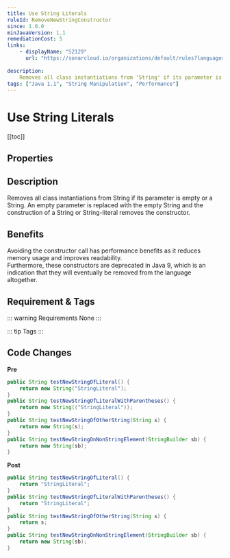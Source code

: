 ```yaml
---
title: Use String Literals
ruleId: RemoveNewStringConstructor
since: 1.0.0
minJavaVersion: 1.1
remediationCost: 5
links:
    - displayName: "S2129"
      url: "https://sonarcloud.io/organizations/default/rules?languages=java&open=java%3AS2129&q=S2129"
    
description:
    Removes all class instantiations from 'String' if its parameter is empty or a 'String'.
tags: ["Java 1.1", "String Manipulation", "Performance"]
---
```


# Use String Literals

[[toc]]

## Properties

<RuleProperties />


## Description

Removes all class instantiations from String if its parameter is empty or a String. An empty parameter is replaced with the empty String and the construction of a String or String-literal removes the constructor.   

## Benefits

Avoiding the constructor call has performance benefits as it reduces memory usage and improves readability.   
Furthermore, these constructors are deprecated in Java 9, which is an indication that they will eventually be removed from the language altogether.   

## Requirement & Tags

::: warning Requirements
None
:::

::: tip Tags
<TagLinks />
:::

## Code Changes

__Pre__

``` java
public String testNewStringOfLiteral() {
    return new String("StringLiteral");
}
public String testNewStringOfLiteralWithParentheses() {
    return new String(("StringLiteral"));
}
public String testNewStringOfOtherString(String s) {
    return new String(s);
}
public String testNewStringOnNonStringElement(StringBuilder sb) {
    return new String(sb);
}
```

__Post__

``` java
public String testNewStringOfLiteral() {
    return "StringLiteral";
}
public String testNewStringOfLiteralWithParentheses() {
    return "StringLiteral";
}
public String testNewStringOfOtherString(String s) {
    return s;
}
public String testNewStringOnNonStringElement(StringBuilder sb) {
    return new String(sb);
}
```

<VersionNotice />


